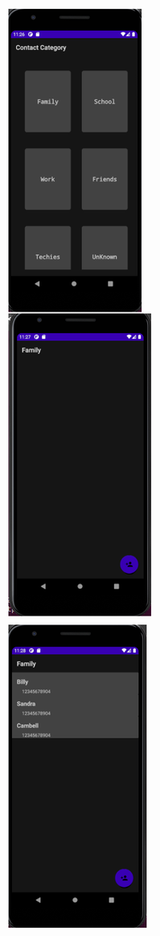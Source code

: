 ![screenshot](https://github.com/OBigVee/Zuri-Program/blob/main/zContact/screenshot/screen1.png)   ![screenshot](https://github.com/OBigVee/Zuri-Program/blob/main/zContact/screenshot/screen2.png)


![screenshot](https://github.com/OBigVee/Zuri-Program/blob/main/zContact/screenshot/screen3.png)   
